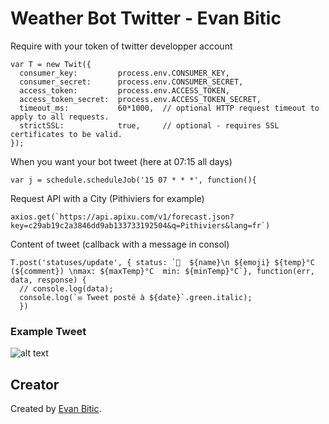 # Weather Bot Twitter - Evan Bitic

Require with your token of twitter developper account
````
var T = new Twit({
  consumer_key:         process.env.CONSUMER_KEY,
  consumer_secret:      process.env.CONSUMER_SECRET,
  access_token:         process.env.ACCESS_TOKEN,
  access_token_secret:  process.env.ACCESS_TOKEN_SECRET,
  timeout_ms:           60*1000,  // optional HTTP request timeout to apply to all requests.
  strictSSL:            true,     // optional - requires SSL certificates to be valid.
});
````

When you want your bot tweet (here at 07:15 all days)
````
var j = schedule.scheduleJob('15 07 * * *', function(){
````

Request API with a City (Pithiviers for example)
````
axios.get(`https://api.apixu.com/v1/forecast.json?key=c29ab19c2a3846dd9ab133733192504&q=Pithiviers&lang=fr`)
````

Content of tweet (callback with a message in consol)
````
T.post('statuses/update', { status: `📍  ${name}\n ${emoji} ${temp}°C (${comment}) \nmax: ${maxTemp}°C  min: ${minTemp}°C`}, function(err, data, response) {
  // console.log(data);
  console.log(`✉️ Tweet posté à ${date}`.green.italic);
  })
````

### Example Tweet

![alt text](https://image.noelshack.com/fichiers/2019/26/2/1561445568-capture-d-ecran-2019-06-25-a-08-52-34.png)

## Creator

Created by [Evan Bitic](http://www.evan-bitic.fr).
